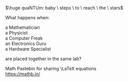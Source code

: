 $\huge quaNTUm: baby \ steps \ to \ reach \ the \ stars$

What happens when:

a Mathematician  
a Physicist  
a Computer Freak  
an Electronics Guru  
a Hardware Specialist

are placed together in the same lab?



Math Pastebin for sharing \LaTeX equations  
https://mathb.in/

